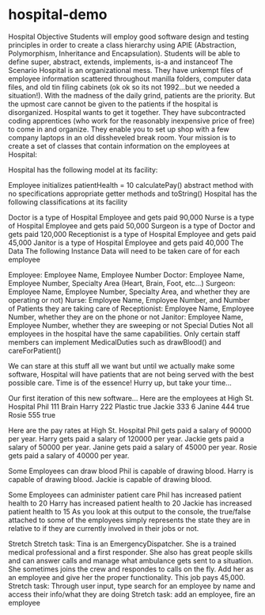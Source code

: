 # hospital-demo
Hospital
Objective
Students will employ good software design and testing principles in order to create a class hierarchy using APIE (Abstraction, Polymorphism, Inheritance and Encapsulation).
Students will be able to define super, abstract, extends, implements, is-a and instanceof
The Scenario
Hospital is an organizational mess. They have unkempt files of employee information scattered throughout manilla folders, computer data files, and old tin filing cabinets (ok ok so its not 1992...but we needed a situation!). With the madness of the daily grind, patients are the priority. But the upmost care cannot be given to the patients if the hospital is disorganized. Hospital wants to get it together. They have subcontracted coding apprentices (who work for the reasonably inexpensive price of free) to come in and organize. They enable you to set up shop with a few company laptops in an old dissheveled break room. Your mission is to create a set of classes that contain information on the employees at Hospital:

Hospital has the following model at its facility:

Employee
initializes patientHealth = 10
calculatePay() abstract method with no specifications
appropriate getter methods and toString()
Hospital has the following classifications at its facility

Doctor is a type of Hospital Employee and gets paid 90,000
Nurse is a type of Hospital Employee and gets paid 50,000
Surgeon is a type of Doctor and gets paid 120,000
Receptionist is a type of Hospital Employee and gets paid 45,000
Janitor is a type of Hospital Employee and gets paid 40,000
The Data
The following Instance Data will need to be taken care of for each employee

Employee: Employee Name, Employee Number
Doctor: Employee Name, Employee Number, Specialty Area (Heart, Brain, Foot, etc…)
Surgeon: Employee Name, Employee Number, Specialty Area, and whether they are operating or not)
Nurse: Employee Name, Employee Number, and Number of Patients they are taking care of
Receptionist: Employee Name, Employee Number, whether they are on the phone or not
Janitor: Employee Name, Employee Number, whether they are sweeping or not
Special Duties
Not all employees in the hospital have the same capabilities. Only certain staff members can implement MedicalDuties such as drawBlood() and careForPatient()

We can stare at this stuff all we want but until we actually make some software, Hospital will have patients that are not being served with the best possible care. Time is of the essence! Hurry up, but take your time...

Our first iteration of this new software...
Here are the employees at High St. Hospital
Phil	111	Brain
Harry	222	Plastic	true
Jackie	333	6
Janine	444	true
Rosie	555	true

Here are the pay rates at High St. Hospital
Phil gets paid a salary of 90000 per year.
Harry gets paid a salary of 120000 per year.
Jackie gets paid a salary of 50000 per year.
Janine gets paid a salary of 45000 per year.
Rosie gets paid a salary of 40000 per year.

Some Employees can draw blood
Phil is capable of drawing blood.
Harry is capable of drawing blood.
Jackie is capable of drawing blood.

Some Employees can administer patient care
Phil has increased patient health to 20
Harry has increased patient health to 20
Jackie has increased patient health to 15
As you look at this output to the console, the true/false attached to some of the employees simply represents the state they are in relative to if they are currently involved in their jobs or not.

Stretch
Stretch task: Tina is an EmergencyDispatcher. She is a trained medical professional and a first responder. She also has great people skills and can answer calls and manage what ambulance gets sent to a situation. She sometimes joins the crew and respondes to calls on the fly. Add her as an employee and give her the proper functionality. This job pays 45,000.
Stretch task: Through user input, type search for an employee by name and access their info/what they are doing
Stretch task: add an employee, fire an employee
